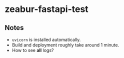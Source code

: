 # zeabur-fastapi-test
## Notes
* `uvicorn` is installed automatically.
* Build and deployment roughly take around 1 minute.
* How to see **all** logs?
